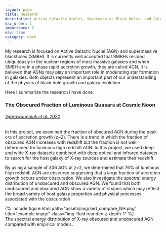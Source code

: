 ```yaml
---
layout: page
title: Research
description: Active Galactic Nuclei, Supermassive Black Holes, and Galaxy Evolution
nav_order: 1
importance: 2
nav: true
category: work
---
```


My research is focused on Active Galactic Nuclei (AGN) and supermassive blackholes (SMBH). It is currently well accepted that SMBHs resided ubiquitously in the nuclear regions of most massive galaxies and when SMBH are in a phase rapid accretion growth, they are called AGN. It is believed that AGNs may play an important role in moderating star formation in galaxies.  Both objects represent an important part of our understanding of the physics of black hole growth and galaxy evolution. 

Here I summarize the research I have done.

<h3>The Obscured Fraction of Luminous Quasars at Cosmic Noon</h3>
<h6> <a href="https://arxiv.org/abs/2209.07797">Vijarnwannaluk et al. 2022</a> </h6>

In this project, we examined the fraction of obscured AGN during the peak era of accretion growth (z~2). There is a trend in which the fraction of obscured AGN increases with redshift but the fraction is not well determined for luminous high redshift AGN. In this project, we used deep and wide X-ray datasets combined with deep optical and infrared datasets to search for the host galaxy of X-ray sources and estimate their redshift. 

By using a sample of 306 AGN at z>2, we determined that 76% of luminous high redshift AGN are obscured suggesting that a large fraction of accretion growth occurs under obscuration. We also investigate the spectral energy distribution of unobscured and obscured AGN. We found that both unobscured and obscured AGN show a variety of shapes which may reflect the broad variety of host galaxy properties and physical processes associated with the obscuration

<div class="row justify-content-sm-center">
    <div class="col-sm-12 mt-3 mt-md-0">
        {% include figure.html path="assets/img/sed_compare_NH.png" title="example image" class="img-fluid rounded z-depth-1" %}
    </div>
</div>
<div class="caption">
    The spectral energy distribution of X-ray obscured and unobscured AGN compared with empirical models.
</div>


